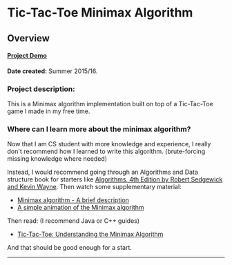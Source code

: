 Tic-Tac-Toe Minimax Algorithm
================================================================================
Overview
--------------------------------------------------------------------------------

#### [Project Demo][Demo]

**Date created:** Summer 2015/16.

### Project description:

This is a Minimax algorithm implementation built on top of a Tic-Tac-Toe game I made in my free time.


### Where can I learn more about the minimax algorithm?

Now that I am CS student with more knowledge and experience, I really don't recommend how I learned to write this algorithm. (brute-forcing missing knowledge where needed)

Instead, I would recommend going through an Algorithms and Data structure book for starters like [Algorithms, 4th Edition by Robert Sedgewick and Kevin Wayne][Algorithms_4th]. Then watch some supplementary material:

- [Minimax algorithm - A brief description ](https://www.youtube.com/watch?v=6ELUvkSkCts)
- [A simple animation of the Minimax algorithm ](https://www.youtube.com/watch?v=zDskcx8FStA)

Then read: (I recommend Java or C++ guides)

- [Tic-Tac-Toe: Understanding the Minimax Algorithm ](https://www.neverstopbuilding.com/blog/minimax)

And that should be good enough for a start.

________________________________________________________________________________

[Demo]:https://codepen.io/u-ways/full/ZKErey/
[Algorithms_4th]:https://algs4.cs.princeton.edu/home/

